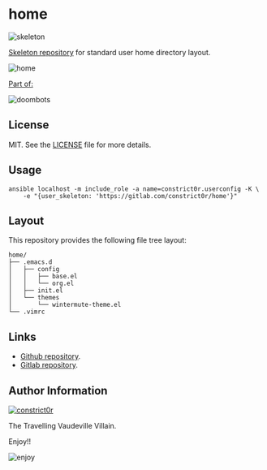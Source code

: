 # home

![skeleton](https://gitlab.com/constrict0r/img/raw/master/skeleton.png)

[Skeleton repository](http://www.linfo.org/etc_skel.html) for standard user home directory layout.

![home](https://gitlab.com/constrict0r/img/raw/master/home/home.png)

[Part of:](https://gitlab.com/explore/projects?tag=doombots)

![doombots](https://gitlab.com/constrict0r/img/raw/master/doombots.png)

## License

MIT. See the [LICENSE](https://gitlab.com/constrict0r/home/raw/master/LICENSE) file for more details.

## Usage

```
ansible localhost -m include_role -a name=constrict0r.userconfig -K \
    -e "{user_skeleton: 'https://gitlab.com/constrict0r/home'}"
```

## Layout

This repository provides the following file tree layout:

```
home/
├── .emacs.d
│   ├── config
│   │   ├── base.el
│   │   └── org.el
│   ├── init.el
│   └── themes
│       └── wintermute-theme.el
└── .vimrc
```

## Links

  - [Github repository](https://github.com/constrict0r/home).
  - [Gitlab repository](https://gitlab.com/constrict0r/home).

## Author Information

[![constrict0r](https://gitlab.com/constrict0r/img/raw/master/author.png)](https://gitlab.com/constrict0r)

The Travelling Vaudeville Villain.

Enjoy!!

![enjoy](https://gitlab.com/constrict0r/img/raw/master/enjoy.png)
